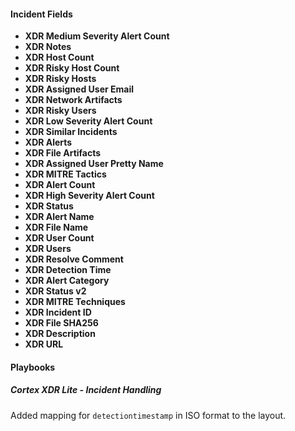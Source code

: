 
#### Incident Fields

- **XDR Medium Severity Alert Count**
- **XDR Notes**
- **XDR Host Count**
- **XDR Risky Host Count**
- **XDR Risky Hosts**
- **XDR Assigned User Email**
- **XDR Network Artifacts**
- **XDR Risky Users**
- **XDR Low Severity Alert Count**
- **XDR Similar Incidents**
- **XDR Alerts**
- **XDR File Artifacts**
- **XDR Assigned User Pretty Name**
- **XDR MITRE Tactics**
- **XDR Alert Count**
- **XDR High Severity Alert Count**
- **XDR Status**
- **XDR Alert Name**
- **XDR File Name**
- **XDR User Count**
- **XDR Users**
- **XDR Resolve Comment**
- **XDR Detection Time**
- **XDR Alert Category**
- **XDR Status v2**
- **XDR MITRE Techniques**
- **XDR Incident ID**
- **XDR File SHA256**
- **XDR Description**
- **XDR URL**

#### Playbooks

##### Cortex XDR Lite - Incident Handling

Added mapping for `detectiontimestamp` in ISO format to the layout.